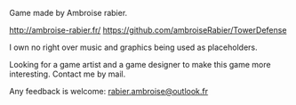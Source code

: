 Game made by Ambroise rabier.

http://ambroise-rabier.fr/
https://github.com/ambroiseRabier/TowerDefense

I own no right over music and graphics being used as placeholders.

Looking for a game artist and a game designer to make this game more interesting. Contact me by mail.

Any feedback is welcome: rabier.ambroise@outlook.fr